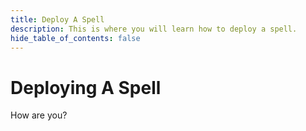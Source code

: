 ```yaml
---
title: Deploy A Spell
description: This is where you will learn how to deploy a spell.
hide_table_of_contents: false
---
```


# Deploying A Spell

How are you?
